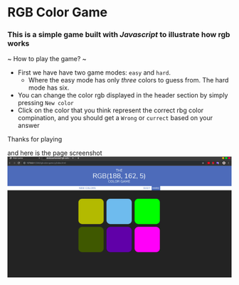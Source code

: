 # RGB Color Game

### This is a simple game built with *Javascript* to illustrate how rgb works

~ How to play the game? ~
* First we have have two game modes: `easy` and `hard`. 
  - Where the easy mode has only *three* colors to guess from. The hard mode has six.
* You can change the color rgb displayed in the header section by simply pressing `New color`
* Click on the color that you think represent the correct rbg color compination, and you should get a `Wrong` or `currect` based on your answer


Thanks for playing

and here is the page screenshot
![website](https://github.com/abdusamaraie/rgb-color-game-js/blob/master/color_game.png)
